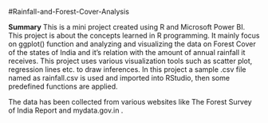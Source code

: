 #Rainfall-and-Forest-Cover-Analysis

**Summary**
This is a mini project created using R and Microsoft Power BI.
This project is about the concepts learned in R programming. 
It mainly focus on ggplot() function and analyzing and visualizing the data 
on Forest Cover of the states of India and it’s relation with the amount of annual 
rainfall it receives. 
This project uses various visualization tools such as scatter 
plot, regression lines etc. to draw inferences.
In this project a sample .csv file named as rainfall.csv is used and 
imported into RStudio, then some predefined functions are applied.

The data has been collected from various websites like The Forest Survey of 
India Report and mydata.gov.in .


